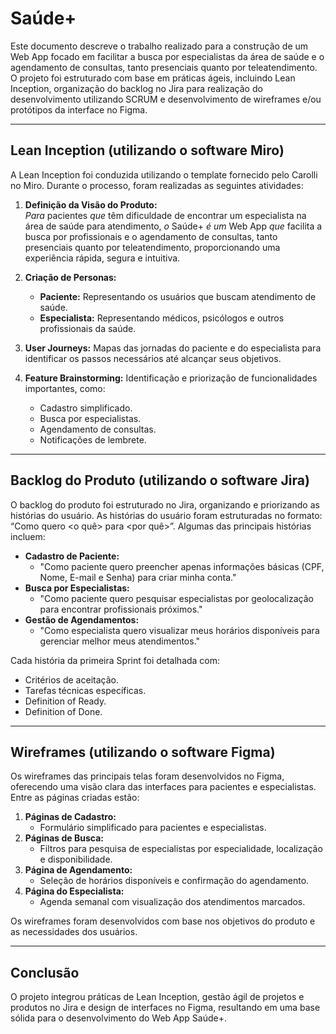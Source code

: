 # Saúde+

Este documento descreve o trabalho realizado para a construção de um Web App focado em facilitar a busca por especialistas da área de saúde e o agendamento de consultas, tanto presenciais quanto por teleatendimento. O projeto foi estruturado com base em práticas ágeis, incluindo Lean Inception, organização do backlog no Jira para realização do desenvolvimento utilizando SCRUM e desenvolvimento de wireframes e/ou protótipos da interface no Figma.

---

## Lean Inception (utilizando o software Miro)
A Lean Inception foi conduzida utilizando o template fornecido pelo Carolli no Miro. Durante o processo, foram realizadas as seguintes atividades:

1. **Definição da Visão do Produto:**  
   *Para* pacientes *que* têm dificuldade de encontrar um especialista na área de saúde para atendimento, *o* Saúde+ *é um* Web App *que* facilita a busca por profissionais e o agendamento de consultas, tanto presenciais quanto por teleatendimento, proporcionando uma experiência rápida, segura e intuitiva. 

2. **Criação de Personas:**
   - **Paciente:** Representando os usuários que buscam atendimento de saúde.
   - **Especialista:** Representando médicos, psicólogos e outros profissionais da saúde.

3. **User Journeys:**
   Mapas das jornadas do paciente e do especialista para identificar os passos necessários até alcançar seus objetivos.

4. **Feature Brainstorming:**
   Identificação e priorização de funcionalidades importantes, como:
   - Cadastro simplificado.
   - Busca por especialistas.
   - Agendamento de consultas.
   - Notificações de lembrete.

---

## Backlog do Produto (utilizando o software Jira)

O backlog do produto foi estruturado no Jira, organizando e priorizando as histórias do usuário. As histórias do usuário foram estruturadas no formato: “Como <quem> quero <o quê> para <por quê>”. Algumas das principais histórias incluem:

- **Cadastro de Paciente:**
  - "Como paciente quero preencher apenas informações básicas (CPF, Nome, E-mail e Senha) para criar minha conta."
- **Busca por Especialistas:**
  - "Como paciente quero pesquisar especialistas por geolocalização para encontrar profissionais próximos."
- **Gestão de Agendamentos:**
  - "Como especialista quero visualizar meus horários disponíveis para gerenciar melhor meus atendimentos."

Cada história da primeira Sprint foi detalhada com:
- Critérios de aceitação.
- Tarefas técnicas específicas.
- Definition of Ready.
- Definition of Done.

---

## Wireframes (utilizando o software Figma)

Os wireframes das principais telas foram desenvolvidos no Figma, oferecendo uma visão clara das interfaces para pacientes e especialistas. Entre as páginas criadas estão:

1. **Páginas de Cadastro:**
   - Formulário simplificado para pacientes e especialistas.
2. **Páginas de Busca:**
   - Filtros para pesquisa de especialistas por especialidade, localização e disponibilidade.
3. **Página de Agendamento:**
   - Seleção de horários disponíveis e confirmação do agendamento.
4. **Página do Especialista:**
   - Agenda semanal com visualização dos atendimentos marcados.

Os wireframes foram desenvolvidos com base nos objetivos do produto e as necessidades dos usuários.

---

## Conclusão

O projeto integrou práticas de Lean Inception, gestão ágil de projetos e produtos no Jira e design de interfaces no Figma, resultando em uma base sólida para o desenvolvimento do Web App Saúde+. 

